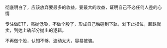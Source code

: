 彻底明白了，应该放弃要最多的收益，要最大的收益，证明自己不必任何人差的心情

专注做ETF，高抛低吸，不做个股了，形成自己触碰到下轨，划下止损位，超跌就卖，到达上轨部分抛出的逻辑。

不再做个股，认知不够，波动太大，容易被骗。

